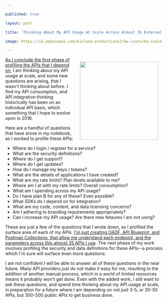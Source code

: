 ---
published: true
layout: post
title: 'Thinking About My API Usage At Scale Across Almost 35 External APIs'
image: https://s3.amazonaws.com/kinlane-productions2/bw-icons/bw-scale-api.png
---

<p><img style="padding: 15px;" src="https://s3.amazonaws.com/kinlane-productions2/bw-icons/bw-scale-api.png" alt="" width="250" align="right" />
<p><a href="http://stack.apievangelist.com/companies.html">As I conclude the first phase of profiling the APIs that I depend on</a>, I am thinking about my API usage at scale, and some new questions are arising, that I wasn't thinking about before. I find my API consumption, and API integration thinking historically has been on an individual API basis, which something that I hope to evolve upon in 2016.
<p>Here are a handful of questions that have arose in my notebook, as I worked to profile these APIs:
<ul>
<li>Where do I login / register for a service?</li>
<li>What are the security definitions?</li>
<li>Where do I get support?</li>
<li>Where do I get updates?</li>
<li>How do I manage my keys / tokens?</li>
<li>What are the details of applications I have created?</li>
<li>What are my rate limits? Plan levels available to me?&nbsp;</li>
<li>Where am I at with my rate limits? Overall consumption?</li>
<li>What am I spending across my API usage?</li>
<li>Do I have plan B for any of these? Even possible?</li>
<li>What SDKs do I depend on for integration?</li>
<li>What are my code, content, and data licensing concerns?</li>
<li>Am I adhering to branding requirements appropriately?</li>
<li>Can I increase my API usage? Are there new fetaures I am not using?</li>
</ul>
<p>These are just a few of the questions that I wrote down, as I profiled the surface area of each of my APIs. <a href="http://stack.apievangelist.com/companies.html">I'm just creating OADF, API Blueprint, and Postman Collections, that allow me understand each endpoint, and the parameters across this almost 35 APIs I use</a>. The next phase of my work involves profiling the security and data definitions for these APIs--a process which I'm sure will surface even more questions.
<p>I am not confident I will be able to answer all of these questions in the near future. Many API providers just do not make it easy for me, resulting in the addition of another manual process, which in a world of limited resources means it probably won't get done. Even with the added work, I still want to ask these questions, and spend time thinking about my API usage at scale, in preparation for a future where I am depending on not just 3-5, or 30-50 APIs, but 300-500 public APIs to get business done.
<ul>
</ul>


